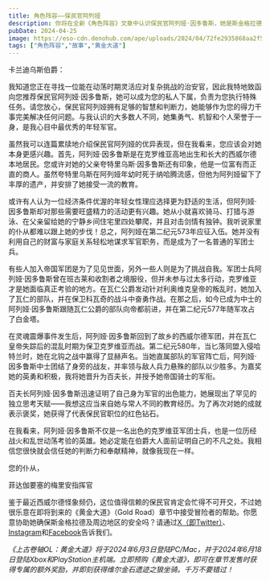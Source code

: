 ```yaml
---
title: 角色阵容——保民官阿列娅
description: 你将在全新《角色阵容》文章中认识保民官阿列娅·因多鲁斯，她是斯金格拉德的卡兰迪乌斯伯爵麾下的一名精英干事！
pubDate: 2024-04-25
image: https://eso-cdn.denohub.com/ape/uploads/2024/04/72fe2935868aa2f5dd17b7e8c68835e7.jpg
tags: ["角色阵容","故事","黄金大道"]
---
```


卡兰迪乌斯伯爵：

我知道您正在寻找一位能在动荡时期灵活应对复杂挑战的治安官，因此我特地致函向您推荐保民官阿列娅·因多鲁斯，她可以成为您的私人下属，负责为您执行特殊任务。请您放心，保民官阿列娅拥有足够的智慧和判断力，她能够作为您的得力干事完美解决任何问题。与我认识的大多数人不同，她集勇气、机智和个人荣誉于一身，是我心目中最优秀的年轻军官。

虽然我可以连篇累牍地介绍保民官阿列娅的优异表现，但在我看来，您应该会对她本身更感兴趣。首先，阿列娅·因多鲁斯是在克罗维亚高地出生和长大的西威尔德本地居民。您或许对她的父亲夸特里乌斯·因多鲁斯还有印象，他是一位富有而正直的商人。虽然夸特里乌斯在阿列娅年幼时死于纳哈腾流感，但他为阿列娅留下了丰厚的遗产，并安排了她接受一流的教育。

或许有人认为一位经济条件优渥的年轻女性理应选择更为舒适的生活，但阿列娅·因多鲁斯却对那些需要旺盛精力的活动更有兴趣。她从小就喜欢骑马、打猎与游泳、在父亲留给她的宁静乡间住宅里四处攀爬，并且对击剑情有独钟。我听说家里的仆从都难以跟上她的步伐！总之，阿列娅在第二纪元573年应征入伍。她并没有利用自己的财富与家庭关系轻松地谋求军官职务，而是成为了一名普通的军团士兵。

有些人加入帝国军团是为了见见世面，另外一些人则是为了挑战自我。军团士兵阿列娅·因多鲁斯曾在班古莱和收割者之境服役，但并未参与过太多行动，克罗维亚才是她面临真正考验的地方。在瓦仁公爵发动针对利奥维克皇帝的叛乱时，她加入了瓦仁的部队，并在保卫科瓦奇的战斗中奋勇作战。在那之后，如今已成为中士的阿列娅·因多鲁斯跟随瓦仁公爵的部队向帝都前进，并在第二纪元577年随军攻占了白金塔。

在灵魂震爆事件发生后，阿列娅·因多鲁斯回到了故乡的西威尔德军团，并在瓦仁皇帝失踪后的混乱时期为保卫克罗维亚而战。第二纪元580年，当匕落同盟入侵哈特兰时，她在北钩之战中赢得了显赫声名。当她直属部队的军官阵亡后，阿列娅·因多鲁斯中士团结了身旁的战友，并率领与敌人兵力悬殊的部队以少胜多。为嘉奖她的英勇和积极，我将她晋升为百夫长，并授予她帝国骑士的军衔。

百夫长阿列娅·因多鲁斯迅速证明了自己身为军官的出色能力，她展现出了罕见的独立思考天赋——我想这应当来自她与常人不同的教育经历。为了再次对她的成就表示褒奖，她获得了代表保民官职位的红色钻石。

在我看来，阿列娅·因多鲁斯不仅是一名出色的克罗维亚军团士兵，也是一位历经战火和乱世动荡考验的英雄。她必定能在伯爵大人面前证明自己的不凡之处。我相信您很快就会信任她的判断力和奉献精神，就像我现在一样。

您的仆从，

菲达伽要塞的梅里安指挥官

鉴于最近西威尔德怪象频仍，这位值得信赖的保民官肯定会忙得不可开交，不过她很乐意在即将到来的《黄金大道》（Gold
Road）章节中接受冒险者的帮助。你愿意协助她确保斯金格拉德及周边地区的安全吗？请通过[X（即Twitter）](https://twitter.com/TESOnline)、[Instagram](https://www.instagram.com/elderscrollsonline/)和[Facebook](https://www.facebook.com/elderscrollsonline)告诉我们。 

_《上古卷轴OL：黄金大道》将于2024年6月3日登陆PC/Mac，并于2024年6月18日登陆Xbox和PlayStation主机端。立即预购《黄金大道》，即可在章节发售时获得专属的额外奖励，并即刻获得维尔金石遗迹之狼坐骑。千万不要错过！_

